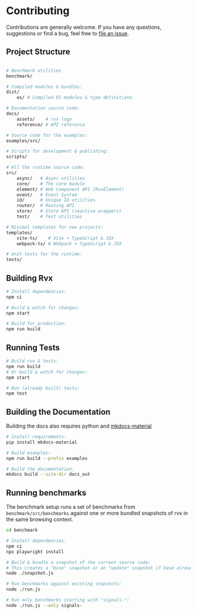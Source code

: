# Contributing
Contributions are generally welcome. If you have any questions, suggestions or find a bug, feel free to [file an issue](https://github.com/mxjp/rvx/issues).

## Project Structure
```bash

# Benchmark utilities
benchmark/

# Compiled modules & bundles:
dist/
	es/ # Compiled ES modules & type definitions.

# Documentation source code:
docs/
	assets/    # rvx logo
	reference/ # API reference

# Source code for the examples:
examples/src/

# Scripts for development & publishing:
scripts/

# All the runtime source code:
src/
	async/   # Async utilities
	core/    # The core module
	element/ # Web Component API (RvxElement)
	event/   # Event System
	id/      # Unique ID utilities
	router/  # Routing API
	store/   # Store API (reactive wrappers)
	test/    # Test utilities

# Minimal templates for new projects:
templates/
	vite-ts/    # Vite + TypeScript & JSX
	webpack-ts/ # Webpack + TypeScript & JSX

# Unit tests for the runtime:
tests/
```

## Building Rvx
```bash
# Install dependencies:
npm ci

# Build & watch for changes:
npm start

# Build for production:
npm run build
```

## Running Tests
```bash
# Build rvx & tests:
npm run build
# Or build & watch for changes:
npm start

# Run (already built) tests:
npm test
```

## Building the Documentation
Building the docs also requires python and [mkdocs-material](https://squidfunk.github.io/mkdocs-material/)
```bash
# Install requirements:
pip install mkdocs-material

# Build examples:
npm run build --prefix examples

# Build the documentation:
mkdocs build --site-dir docs_out
```

## Running benchmarks
The benchmark setup runs a set of benchmarks from `benchmark/src/benchmarks` against one or more bundled snapshots of rvx in the same browsing context.

```bash
cd benchmark

# Install dependencies.
npm ci
npx playwright install

# Build & bundle a snapshot of the current source code:
# This creates a "base" snapshot or an "update" snapshot if base already exists.
node ./snapshot.js

# Run benchmarks against existing snapshots:
node ./run.js

# Run only benchmarks starting with "signals-":
node ./run.js --only signals-
```
